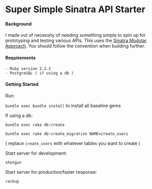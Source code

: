 # Super Simple Sinatra API Starter
#### Background
I made out of necessity of needing something simple to spin up for prototyping and testing various APIs. This uses the [Sinatra Modular Approach](http://www.sinatrarb.com/extensions.html). You should follow the convention when building further.  

#### Requirements
    - Ruby version 2.2.2
    - PostgreSQL ( if using a db )

#### Getting Started
Run:

`bundle exec bundle install` to install all baseline gems

If using a db:

`bundle exec rake db:create`

`bundle exec rake db:create_migration NAME=create_users` 

( replace `create_users` with whatever tables you want to create )

Start server for development:

`shotgun`

Start server for production/faster response:

`rackup`

